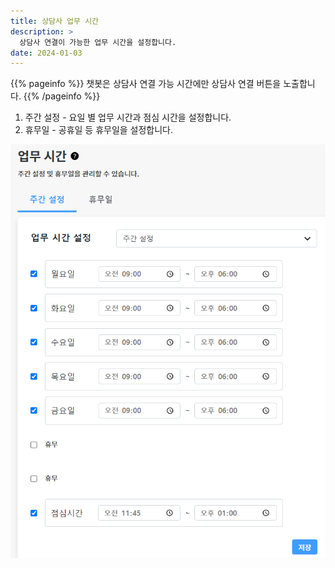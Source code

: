```yaml
---
title: 상담사 업무 시간
description: >
  상담사 연결이 가능한 업무 시간을 설정합니다.
date: 2024-01-03
---
```


{{% pageinfo %}}
챗봇은 상담사 연결 가능 시간에만 상담사 연결 버튼을 노출합니다.
{{% /pageinfo %}}

1. 주간 설정 - 요일 별 업무 시간과 점심 시간을 설정합니다.
2. 휴무일 - 공휴일 등 휴무일을 설정합니다.

![image-1.png](image-1.png)